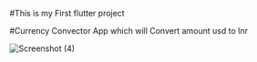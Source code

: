 #This is my First flutter project 

#Currency Convector App which will Convert amount usd to Inr

![Screenshot (4)](https://github.com/Manojkumar962952/Currency_Convector-App/assets/126284997/a67bcf26-8a6a-46e7-9ed8-0c0b02aeed0e)
